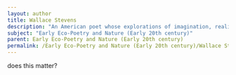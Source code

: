 ```yaml
---
layout: author
title: Wallace Stevens
description: "An American poet whose explorations of imagination, reality, and the natural world reflect an early eco-poetic sensibility, often finding beauty in the mundane."
subject: "Early Eco-Poetry and Nature (Early 20th century)"
parent: Early Eco-Poetry and Nature (Early 20th century)
permalink: /Early Eco-Poetry and Nature (Early 20th century)/Wallace Stevens/
---
```


does this matter?
